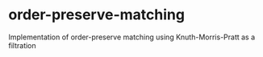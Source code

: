 # order-preserve-matching
Implementation of order-preserve matching using Knuth-Morris-Pratt as a filtration
